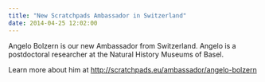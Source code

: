 ```yaml
---
title: "New Scratchpads Ambassador in Switzerland"
date: 2014-04-25 12:02:00
---
```


Angelo Bolzern is our new Ambassador from Switzerland. Angelo is a postdoctoral researcher at the Natural History Museums of Basel. 

Learn more about him at http://scratchpads.eu/ambassador/angelo-bolzern

